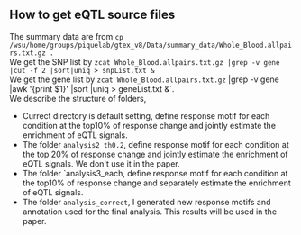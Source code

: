 ## How to get eQTL source files
The summary data are from `cp /wsu/home/groups/piquelab/gtex_v8/Data/summary_data/Whole_Blood.allpairs.txt.gz .`       
We get the SNP list by `zcat Whole_Blood.allpairs.txt.gz |grep -v gene |cut -f 2 |sort|uniq > snpList.txt &`       
We get  the gene list by `zcat Whole_Blood.allpairs.txt.gz` |grep -v gene |awk '{print $1}' |sort |uniq > geneList.txt &`.   
We describe the structure of folders,
- Currect directory is default setting, define response motif for each condition at the top10% of response change and jointly estimate the enrichment of eQTL signals. 
- The folder `analysis2_th0.2`, define response motif for each condition at the top 20% of response change and jointly estimate the enrichment of eQTL signals. We don't use it in the paper.
- The folder `analysis3_each, define response motif for each condition at the top10% of response change and separately estimate the enrichment of eQTL signals.     
- The folder `analysis_correct`, I generated new response motifs and annotation used for the final analysis. This results will be used in the paper. 